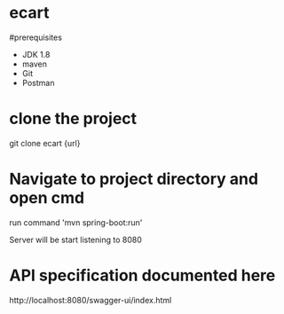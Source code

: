 # ecart

#prerequisites
- JDK 1.8
- maven
- Git
- Postman

# clone the project
git clone ecart {url}

# Navigate to project directory and open cmd
run command 'mvn spring-boot:run'

Server will be start listening to 8080

# API specification documented here
http://localhost:8080/swagger-ui/index.html

